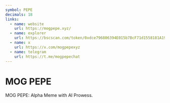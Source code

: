 ```yaml
---
symbol: PEPE
decimals: 18
links:
  - name: website
    url: https://mogpepe.xyz/
  - name: explorer
    url: https://bscscan.com/token/0xdce796806394E015b7BcF71d1558181A194fC62a
  - name: x
    url: https://x.com/mogpepexyz
  - name: telegram
    url: https://t.me/mogpepechat
---
```


# MOG PEPE

MOG PEPE: Alpha Meme with AI Prowess.
